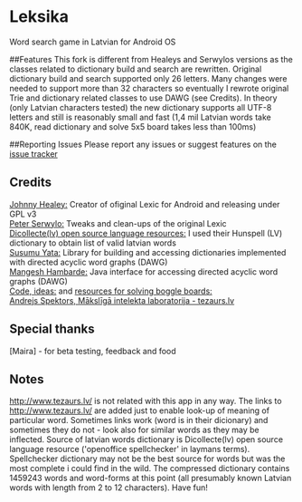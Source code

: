 # Leksika
Word search game in Latvian for Android OS

##Features
This fork is different from Healeys and Serwylos versions as the classes related to dictionary build and search are rewritten.
Original dictionary build and search supported only 26 letters. Many changes were needed to  support more than 32 characters so eventually
I rewrote original Trie and dictionary related classes to use DAWG (see Credits). In theory
(only Latvian characters tested) the new dictionary supports all UTF-8 letters
and still is reasonably small and fast (1,4 mil Latvian words take 840K, read dictionary and solve 5x5 board takes less than 100ms)

##Reporting Issues
Please report any issues or suggest features on the [issue tracker](https://github.com/gatis/leksika/issues)  

## Credits
[Johnny Healey:](https://code.google.com/archive/p/lexic/) Creator of ofiginal Lexic for Android and releasing under GPL v3  
[Peter Serwylo:](https://github.com/lexica/lexica) Tweaks and clean-ups of the original Lexic  
[Dicollecte(lv) open source language resources:](http://dict.dv.lv/home.php?prj=lv) I used their Hunspell (LV) dictionary to obtain list of valid latvian words  
[Susumu Yata:](https://github.com/stil/dawgdic) Library for building and accessing dictionaries implemented with directed acyclic word graphs (DAWG)  
[Mangesh Hambarde:](https://github.com/stil/dawgdic) Java interface for accessing directed acyclic word graphs (DAWG)  
[Code, ideas:](http://stackoverflow.com/questions/746082/how-to-find-list-of-possible-words-from-a-letter-matrix-boggle-solver) and [resources for solving boggle boards:](http://www.gtoal.com/wordgames/boggle.html)  
[Andrejs Spektors, Mākslīgā intelekta laboratorija - tezaurs.lv](http://www.tezaurs.lv/)

## Special thanks
[Maira] - for beta testing, feedback and food

## Notes
http://www.tezaurs.lv/ is not related with this app in any way. The links to http://www.tezaurs.lv/ are added just to enable look-up of meaning of particular word. Sometimes links work (word is in their dicionary) and sometimes they do not - look also for similar words as they may be inflected. Source of latvian words dictionary is Dicollecte(lv) open source language resource ('openoffice spellchecker' in laymans terms). Spellchecker dictionary may not be the best source for words but was the most complete i could find in the wild. The compressed dictionary contains 1459243 words and word-forms at this point (all presumably known Latvian words with length from 2 to 12 characters).
Have fun!
